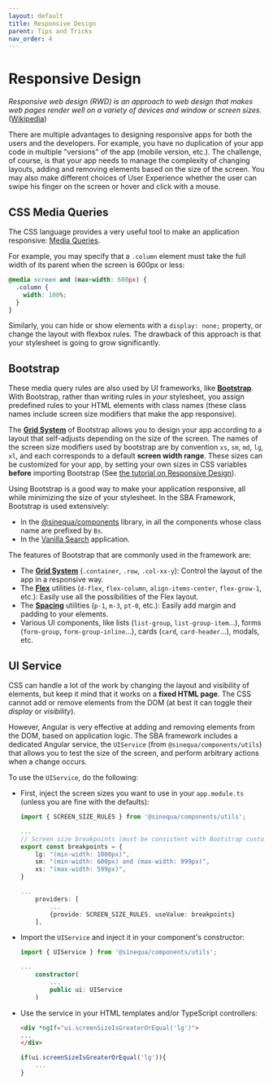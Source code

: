```yaml
---
layout: default
title: Responsive Design
parent: Tips and Tricks
nav_order: 4
---
```


# Responsive Design

*Responsive web design (RWD) is an approach to web design that makes web pages render well on a variety of devices and window or screen sizes.* ([Wikipedia](https://en.wikipedia.org/wiki/Responsive_web_design))

There are multiple advantages to designing responsive apps for both the users and the developers. For example, you have no duplication of your app code in multiple "versions" of the app (mobile version, etc.). The challenge, of course, is that your app needs to manage the complexity of changing layouts, adding and removing elements based on the size of the screen. You may also make different choices of User Experience whether the user can swipe his finger on the screen or hover and click with a mouse.

## CSS Media Queries

The CSS language provides a very useful tool to make an application responsive: [Media Queries](https://www.w3schools.com/CSS/css3_mediaqueries_ex.asp).

For example, you may specify that a `.column` element must take the full width of its parent when the screen is 600px or less:

```css
@media screen and (max-width: 600px) {
  .column {
    width: 100%;
  }
}
```

Similarly, you can hide or show elements with a `display: none;` property, or change the layout with flexbox rules. The drawback of this approach is that your stylesheet is going to grow significantly.

## Bootstrap

These media query rules are also used by UI frameworks, like [**Bootstrap**](https://getbootstrap.com/). With Bootstrap, rather than writing rules in *your* stylesheet, you assign predefined rules to your HTML elements with class names (these class names include screen size modifiers that make the app responsive).

The [**Grid System**](https://getbootstrap.com/docs/4.4/layout/grid/) of Bootstrap allows you to design your app according to a layout that self-adjusts depending on the size of the screen. The names of the screen size modifiers used by bootstrap are by convention `xs`, `sm`, `md`, `lg`, `xl`, and each corresponds to a default **screen width range**. These sizes can be customized for your app, by setting your own sizes in CSS variables **before** importing Bootstrap (See [the tutorial on Responsive Design]({{site.baseurl}}/tutorial/responsive-design.html)).

Using Bootstrap is a good way to make your application responsive, all while minimizing the size of your stylesheet. In the SBA Framework, Bootstrap is used extensively:
- In the [@sinequa/components]({{site.baseurl}}modules/components/components.html) library, in all the components whose class name are prefixed by `Bs`.
- In the [Vanilla Search]({{site.baseurl}}modules/vanilla-search/vanilla-search.html) application.

The features of Bootstrap that are commonly used in the framework are:
- The [**Grid System**](https://getbootstrap.com/docs/4.4/layout/grid/) (`.container`, `.row`, `.col-xx-y`): Control the layout of the app in a responsive way.
- The [**Flex**](https://getbootstrap.com/docs/4.4/utilities/flex/) utilities (`d-flex`, `flex-column`, `align-items-center`, `flex-grow-1`, etc.): Easily use all the possibilities of the Flex layout.
- The [**Spacing**](https://getbootstrap.com/docs/4.4/utilities/spacing/) utilities (`p-1`, `m-3`, `pt-0`, etc.): Easily add margin and padding to your elements.
- Various UI components, like lists (`list-group`, `list-group-item`...), forms (`form-group`, `form-group-inline`...), cards (`card`, `card-header`...), modals, etc.

## UI Service

CSS can handle a lot of the work by changing the layout and visibility of elements, but keep it mind that it works on a **fixed HTML page**. The CSS cannot add or remove elements from the DOM (at best it can toggle their *display* or *visibility*).

However, Angular is very effective at adding and removing elements from the DOM, based on application logic. The SBA framework includes a dedicated Angular service, the `UIService` (from `@sinequa/components/utils`) that allows you to test the size of the screen, and perform arbitrary actions when a change occurs.

To use the `UIService`, do the following:
- First, inject the screen sizes you want to use in your `app.module.ts` (unless you are fine with the defaults):

    ```ts
    import { SCREEN_SIZE_RULES } from '@sinequa/components/utils';

    ...
    // Screen size breakpoints (must be consistent with Bootstrap custom breakpoints in styles/app.scss)
    export const breakpoints = {
        lg: "(min-width: 1000px)",
        sm: "(min-width: 600px) and (max-width: 999px)",
        xs: "(max-width: 599px)",
    }

    ...
        providers: [
            ...
            {provide: SCREEN_SIZE_RULES, useValue: breakpoints}
        ],
    ```

- Import the `UIService` and inject it in your component's constructor:

    ```ts
    import { UIService } from '@sinequa/components/utils';

    ...
        constructor(
            ...
            public ui: UIService
        )
    ```

- Use the service in your HTML templates and/or TypeScript controllers:

    ```html
    <div *ngIf="ui.screenSizeIsGreaterOrEqual('lg')">
    ...
    </div>
    ```

    ```ts
    if(ui.screenSizeIsGreaterOrEqual('lg')){
        ...
    }
    ```
